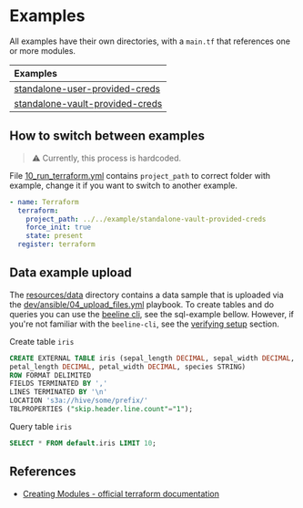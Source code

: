 # Examples

All examples have their own directories, with a `main.tf` that references one or more modules.

| Examples |
| :------------- |
| [standalone-user-provided-creds](standalone-user-provided-creds) |
| [standalone-vault-provided-creds](standalone-vault-provided-creds) |

## How to switch between examples
> :warning: Currently, this process is hardcoded.

File [10_run_terraform.yml](../dev/ansible/10_run_terraform.yml) contains `project_path` to correct folder with example, change it if you want to switch to another example.

```yaml
- name: Terraform
  terraform:
    project_path: ../../example/standalone-vault-provided-creds
    force_init: true
    state: present
  register: terraform
```

## Data example upload
The [resources/data](resources/data) directory contains a data sample that is uploaded via the [dev/ansible/04_upload_files.yml](../dev/ansible/20_upload_files.yml) playbook.
To create tables and do queries you can use the [beeline cli](https://cwiki.apache.org/confluence/display/Hive/HiveServer2+Clients#HiveServer2Clients-Beeline%E2%80%93CommandLineShell), see the sql-example bellow. However, if you're not familiar with the `beeline-cli`, see the [verifying setup](../README.md#verifying-setup) section.

Create table `iris`
```sql
CREATE EXTERNAL TABLE iris (sepal_length DECIMAL, sepal_width DECIMAL,
petal_length DECIMAL, petal_width DECIMAL, species STRING)
ROW FORMAT DELIMITED
FIELDS TERMINATED BY ','
LINES TERMINATED BY '\n'
LOCATION 's3a://hive/some/prefix/'
TBLPROPERTIES ("skip.header.line.count"="1");
```
Query table `iris`
```sql
SELECT * FROM default.iris LIMIT 10;
```

## References
- [Creating Modules - official terraform documentation](https://www.terraform.io/docs/modules/index.html)
